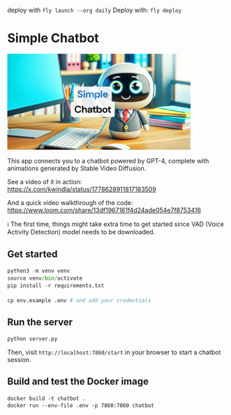 deploy with `fly launch --org daily`
Deploy with: `fly deploy`

# Simple Chatbot

<img src="image.png" width="420px">

This app connects you to a chatbot powered by GPT-4, complete with animations generated by Stable Video Diffusion.

See a video of it in action: https://x.com/kwindla/status/1778628911817183509

And a quick video walkthrough of the code: https://www.loom.com/share/13df1967161f4d24ade054e7f8753416

ℹ️ The first time, things might take extra time to get started since VAD (Voice Activity Detection) model needs to be downloaded.

## Get started

```python
python3 -m venv venv
source venv/bin/activate
pip install -r requirements.txt

cp env.example .env # and add your credentials

```

## Run the server

```bash
python server.py
```

Then, visit `http://localhost:7860/start` in your browser to start a chatbot session.

## Build and test the Docker image

```
docker build -t chatbot .
docker run --env-file .env -p 7860:7860 chatbot
```
